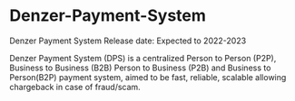 # Denzer-Payment-System

Denzer Payment System
Release date: Expected to 2022-2023

Denzer Payment System (DPS) is a centralized Person to Person (P2P), Business to Business (B2B) Person to Business (P2B) and Business to Person(B2P) payment system, aimed to be fast, reliable, scalable allowing chargeback in case of fraud/scam.
